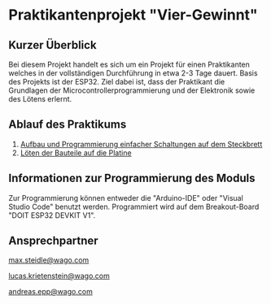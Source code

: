 # Praktikantenprojekt "Vier-Gewinnt"

## Kurzer Überblick

Bei diesem Projekt handelt es sich um ein Projekt für einen Praktikanten welches in der vollständigen Durchführung in etwa 2-3 Tage dauert. Basis des Projekts ist der ESP32. Ziel dabei ist, dass der Praktikant die Grundlagen der Microcontrollerprogrammierung und der Elektronik sowie des Lötens erlernt.

## Ablauf des Praktikums

1. [Aufbau und Programmierung einfacher Schaltungen auf dem Steckbrett](https://svgithub01001.wago.local/education/praktikum-4Gewinnt/blob/main/doc/Aufgabenstellung.docx)
3. [Löten der Bauteile auf die Platine](https://svgithub01001.wago.local/education/praktikum-4Gewinnt/blob/main/doc/LoetAnleitung.docx)

## Informationen zur Programmierung des Moduls

Zur Programmierung können entweder die "Arduino-IDE" oder "Visual Studio Code" benutzt werden. Programmiert wird auf dem Breakout-Board "DOIT ESP32 DEVKIT V1".

## Ansprechpartner

<max.steidle@wago.com>

<lucas.krietenstein@wago.com>

<andreas.epp@wago.com>
